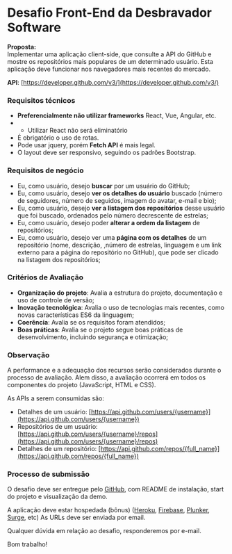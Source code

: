 # Desafio Front-End da Desbravador Software

**Proposta:**  
Implementar uma aplicação client-side, que consulte a API do GitHub e mostre os repositórios mais populares de um determinado usuário. Esta aplicação deve funcionar nos navegadores mais recentes do mercado.

**API**: [https://developer.github.com/v3/](https://developer.github.com/v3/)

### **Requisitos técnicos** ###
* **Preferencialmente não utilizar frameworks** React, Vue, Angular, etc.
* * Utilizar React não será eliminatório
* É obrigatório o uso de rotas.
* Pode usar jquery, porém **Fetch API** é mais legal.
* O layout deve ser responsivo, seguindo os padrões Bootstrap.

### **Requisitos de negócio** ###

* Eu, como usuário, desejo **buscar** por um usuário do GitHub;
* Eu, como usuário, desejo **ver os detalhes do usuário** buscado (número de seguidores, número de seguidos, imagem do avatar, e-mail e bio);
* Eu, como usuário, desejo **ver a listagem dos repositórios** desse usuário que foi buscado, ordenados pelo número decrescente de estrelas;
* Eu, como usuário, desejo poder **alterar a ordem da listagem** de repositórios;
* Eu, como usuário, desejo ver uma **página com os detalhes** de um repositório (nome, descrição, ,número de estrelas, linguagem e um link externo para a página do repositório no GitHub), que pode ser clicado na listagem dos repositórios;

### **Critérios de Avaliação** ###

* **Organização do projeto**: Avalia a estrutura do projeto, documentação e uso de controle de versão;
* **Inovação tecnológica**: Avalia o uso de tecnologias mais recentes, como novas características ES6 da linguagem;
* **Coerência**: Avalia se os requisitos foram atendidos;
* **Boas práticas**: Avalia se o projeto segue boas práticas de desenvolvimento, incluindo segurança e otimização;


### **Observação** ###
A performance e a adequação dos recursos serão considerados durante o processo de avaliação. Alem disso, a avaliação ocorrerá em todos os componentes do projeto (JavaScript, HTML e CSS).

As APIs a serem consumidas são:
* Detalhes de um usuário: [https://api.github.com/users/{username}](https://api.github.com/users/{username})
* Repositórios de um usuário: [https://api.github.com/users/{username}/repos](https://api.github.com/users/{username}/repos)
* Detalhes de um repositório: [https://api.github.com/repos/{full_name}](https://api.github.com/repos/{full_name})

### **Processo de submissão** ###

O desafio deve ser entregue pelo [GitHub](http://github.com/), com README de instalação, start do projeto e visualização da demo.

A aplicação deve estar hospedada (bônus) ([Heroku](https://www.heroku.com/), [Firebase](https://www.firebase.com/), [Plunker](https://plnkr.co/), [Surge](http://surge.sh/), etc) As URLs deve ser enviada por email.

Qualquer dúvida em relação ao desafio, responderemos por e-mail.

Bom trabalho!

